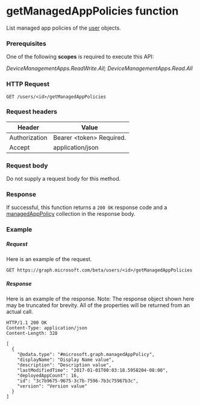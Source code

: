 ﻿# getManagedAppPolicies function
List managed app policies of the [user](../resources/intune_mam_user.md) objects.
### Prerequisites
One of the following **scopes** is required to execute this API:

*DeviceManagementApps.ReadWrite.All; DeviceManagementApps.Read.All*
### HTTP Request
<!-- {
  "blockType": "ignored"
}
-->
```http
GET /users/<id>/getManagedAppPolicies
```

### Request headers
|Header|Value|
|---|---|
|Authorization|Bearer &lt;token&gt; Required.|
|Accept|application/json|

### Request body
Do not supply a request body for this method.

### Response
If successful, this function returns a `200 OK` response code and a [managedAppPolicy](../resources/intune_mam_managedapppolicy.md) collection in the response body.

### Example
##### Request
Here is an example of the request.
```http
GET https://graph.microsoft.com/beta/users/<id>/getManagedAppPolicies
```

##### Response
Here is an example of the response. Note: The response object shown here may be truncated for brevity. All of the properties will be returned from an actual call.
```http
HTTP/1.1 200 OK
Content-Type: application/json
Content-Length: 328

[
  {
    "@odata.type": "#microsoft.graph.managedAppPolicy",
    "displayName": "Display Name value",
    "description": "Description value",
    "lastModifiedTime": "2017-01-01T00:03:18.5958204-08:00",
    "deployedAppCount": 16,
    "id": "3c7b9675-9675-3c7b-7596-7b3c75967b3c",
    "version": "Version value"
  }
]
```
